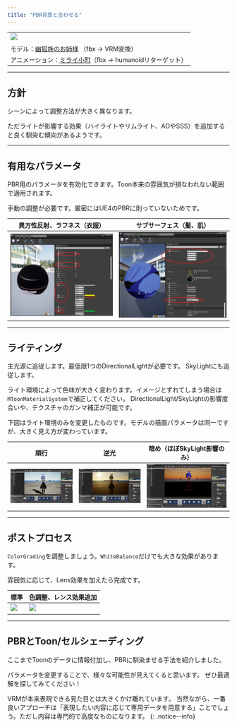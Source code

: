 ```yaml
---
title: "PBR背景と合わせる"
---
```


||
|-|
|[![](./assets/images/02c_top.png)](../assets/images/02c_top.png)|
|モデル：[幽狐族のお姉様](https://booth.pm/ja/items/1484117) （fbx -> VRM変換）|
|アニメーション：[ミライ小町](https://www.bandainamcostudios.com/works/miraikomachi/dlcguideline.html)（fbx -> humanoidリターゲット）|



----
## 方針

シーンによって調整方法が大きく異なります。

ただライトが影響する効果（ハイライトやリムライト、AOやSSS）を追加すると良く馴染む傾向があるようです。

----
## 有用なパラメータ

PBR用のパラメータを有効化できます。Toon本来の雰囲気が損なわれない範囲で適用されます。

手動の調整が必要です。厳密にはUE4のPBRに則っていないためです。

|異方性反射、ラフネス（衣服）|サブサーフェス（髪、肌）|
|-|-|
|[![](./assets/images/02c_mat1.png)](../assets/images/02c_mat1.png)|[![](./assets/images/02c_mat2.png)](../assets/images/02c_mat2.png)|

----
## ライティング

主光源に追従します。最低限1つのDirectionalLightが必要です。
SkyLightにも追従します。

ライト環境によって色味が大きく変わります。イメージとずれてしまう場合は`MToonMaterialSystem`で補正してください。
DirectionalLight/SkyLightの影響度合いや、テクスチャのガンマ補正が可能です。

下図はライト環境のみを変更したものです。モデルの描画パラメータは同一ですが、大きく見え方が変わっています。

|順行|逆光|暗め（ほぼSkyLight影響のみ）|
|-|-|-|
|[![](./assets/images/02c_day2.png)](../assets/images/02c_day2.png)|[![](./assets/images/02c_day3.png)](../assets/images/02c_day3.png)|[![](./assets/images/02c_day1.png)](../assets/images/02c_day1.png)|

----
## ポストプロセス

`ColorGrading`を調整しましょう。`WhiteBalance`だけでも大きな効果があります。

雰囲気に応じて、Lens効果を加えたら完成です。

|標準|色調整、レンス効果追加|
|-|-|
|[![](./assets/images/02c_light.png)](../assets/images/02c_light.png)|[![](./assets/images/02c_light2.png)](../assets/images/02c_light2.png)|


----
## PBRとToon/セルシェーディング

ここまでToonのデータに情報付加し、PBRに馴染ませる手法を紹介しました。

パラメータを変更することで、様々な可能性が見えてくると思います。
ぜひ最適解を探してみてください！

VRMが本来表現できる見た目とは大きくかけ離れています。
当然ながら、一番良いアプローチは「表現したい内容に応じて専用データを用意する」ことでしょう。ただし内容は専門的で高度なものになります。
{: .notice--info}
